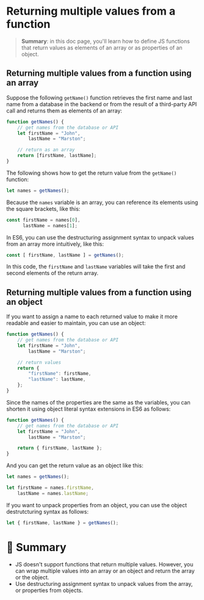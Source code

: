 # Returning multiple values from a function

> __Summary__: in this doc page, you'll learn how to define JS functions that return values as elements of an array or as properties of an object.

## Returning multiple values from a function using an array

Suppose the following `getName()` function retrieves the first name and last name from a database in the backend or from the result of a third-party API call and returns them as elements of an array:

```js
function getNames() {
    // get names from the database or API
    let firstName = "John",
        lastName = "Marston";

    // return as an array
    return [firstName, lastName];
}
```

The following shows how to get the return value from the `getName()` function:

```js
let names = getNames();
```

Because the `names` variable is an array, you can reference its elements using the square brackets, like this:

```js
const firstName = names[0],
      lastName = names[1];
```

In ES6, you can use the destructuring assignment syntax to unpack values from an array more intuitively, like this:

```js
const [ firstName, lastName ] = getNames();
```

In this code, the `firstName` and `lastName` variables will take the first and second elements of the return array.

## Returning multiple values from a function using an object

If you want to assign a name to each returned value to make it more readable and easier to maintain, you can use an object:

```js
function getNames() {
    // get names from the database or API
    let firstName = "John",
        lastName = "Marston";

    // return values
    return {
        "firstName": firstName,
        "lastName": lastName,
    };
}
```

Since the names of the properties are the same as the variables, you can shorten it using object literal syntax extensions in ES6 as follows:

```js
function getNames() {
    // get names from the database or API
    let firstName = "John",
        lastName = "Marston";

    return { firstName, lastName };
}
```

And you can get the return value as an object like this:

```js
let names = getNames();

let firstName = names.firstName,
    lastName = names.lastName;
```

If you want to unpack properties from an object, you can use the object destrutcturing syntax as follows:

```js
let { firstName, lastName } = getNames();
```

# :memo: Summary

- JS doesn't support functions that return multiple values. However, you can wrap multiple values into an array or an object and return the array or the object.
- Use destructuring assignment syntax to unpack values from the array, or properties from objects.
